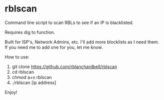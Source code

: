# rblscan
Command line script to scan RBLs to see if an IP is blacklisted.

Requires dig to function.

Built for ISP's, Network Admins, etc. I'll add more blocklists as I need them. If you need me to add one for you, let me know.

How to use:

1. git clone https://github.com/rblanchardbell/rblscan
2. cd rblscan
3. chmod a+x rblscan
4. ./rblscan [ip address] <subnet in CIDR>

Enjoy!
